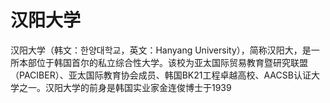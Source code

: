 # 汉阳大学

汉阳大学（韩文：한양대학교，英文：Hanyang University），简称汉阳大，是一所本部位于韩国首尔的私立综合性大学。该校为亚太国际贸易教育暨研究联盟（PACIBER）、亚太国际教育协会成员、韩国BK21工程‮越卓‬高校、AACSB认证大学之一。汉阳大学的前身是韩国实业家金连俊博士于1939